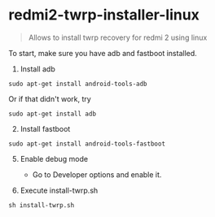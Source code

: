 # redmi2-twrp-installer-linux

> Allows to install twrp recovery for redmi 2 using linux

To start, make sure you have adb and fastboot installed.

1. Install adb 
```console
sudo apt-get install android-tools-adb
``` 
Or if that didn't work, try
```console
sudo apt-get install adb
```

2. Install fastboot
```console
sudo apt-get install android-tools-fastboot
```
5. Enable debug mode
    * Go to Developer options and enable it.

4. Execute install-twrp.sh
```console
sh install-twrp.sh
```